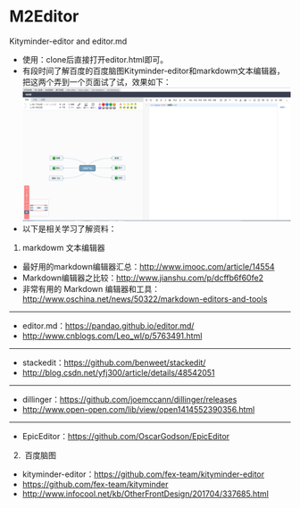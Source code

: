 # M2Editor
Kityminder-editor and editor.md
- 使用：clone后直接打开editor.html即可。
- 有段时间了解百度的百度脑图Kityminder-editor和markdowm文本编辑器，把这两个弄到一个页面试了试，效果如下：
![效果图](https://github.com/LinShuling16/M2Editor/blob/master/image.png)
- 以下是相关学习了解资料：

1. markdowm 文本编辑器
- 最好用的markdown编辑器汇总：http://www.imooc.com/article/14554
- Markdown编辑器之比较：http://www.jianshu.com/p/dcffb6f60fe2
- 非常有用的 Markdown 编辑器和工具：http://www.oschina.net/news/50322/markdown-editors-and-tools
------------------------

- editor.md：https://pandao.github.io/editor.md/
- http://www.cnblogs.com/Leo_wl/p/5763491.html
---------------------------

- stackedit：https://github.com/benweet/stackedit/
- http://blog.csdn.net/yfj300/article/details/48542051
----------------------------

- dillinger：https://github.com/joemccann/dillinger/releases
- http://www.open-open.com/lib/view/open1414552390356.html
-------------------------

- EpicEditor：https://github.com/OscarGodson/EpicEditor

2.  百度脑图
- kityminder-editor：https://github.com/fex-team/kityminder-editor
- https://github.com/fex-team/kityminder
- http://www.infocool.net/kb/OtherFrontDesign/201704/337685.html
